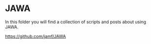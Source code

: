 # JAWA

In this folder you will find a collection of scripts and posts about using JAWA.

https://github.com/jamf/JAWA
